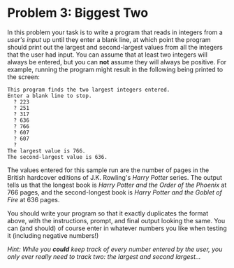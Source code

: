 # Problem 3: Biggest Two

In this problem your task is to write a program that reads in integers from a _user's input_ up until they enter a blank line, at which point the program should print out the largest and second-largest values from all the integers that the user had input. You can assume that at least two integers will always be entered, but you can **not** assume they will always be positive. For example, running the program might result in the following being printed to the screen:

```text
This program finds the two largest integers entered.
Enter a blank line to stop.
  ? 223
  ? 251
  ? 317
  ? 636
  ? 766
  ? 607
  ? 607
  ? 
The largest value is 766.
The second-largest value is 636.
```

The values entered for this sample run are the number of pages in the British hardcover editions of J.K. Rowling's _Harry Potter_ series. The output tells us that the longest book is _Harry Potter and the Order of the Phoenix_ at 766 pages, and the second-longest book is _Harry Potter and the Goblet of Fire_ at 636 pages.

You should write your program so that it exactly duplicates the format above, with the instructions, prompt, and final output looking the same. You can (and should) of course enter in whatever numbers you like when testing it (including negative numbers!)

_Hint: While you **could** keep track of every number entered by the user, you only ever really need to track two: the largest and second largest..._
